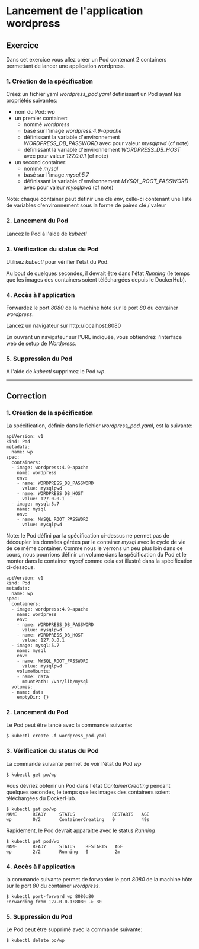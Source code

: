 # Lancement de l'application wordpress

## Exercice

Dans cet exercice vous allez créer un Pod contenant 2 containers permettant de lancer une application wordpress.

### 1. Création de la spécification

Créez un fichier yaml *wordpress_pod.yaml* définissant un Pod ayant les propriétés suivantes:
- nom du Pod: *wp*
- un premier container:
  - nommé *wordpress*
  - basé sur l'image *wordpress:4.9-apache*
  - définissant la variable d'environnement *WORDPRESS_DB_PASSWORD* avec pour valeur *mysqlpwd* (cf note)
  - définissant la variable d'environnement *WORDPRESS_DB_HOST* avec pour valeur *127.0.0.1* (cf note)
- un second container:
  - nommé *mysql*
  - basé sur l'image *mysql:5.7*
  - définissant la variable d'environnement *MYSQL_ROOT_PASSWORD* avec pour valeur *mysqlpwd* (cf note)

Note: chaque container peut définir une clé *env*, celle-ci contenant une liste de variables d'environnement sous la forme de paires clé / valeur

### 2. Lancement du Pod

Lancez le Pod à l'aide de *kubectl*

### 3. Vérification du status du Pod

Utilisez *kubectl* pour vérifier l'état du Pod.

Au bout de quelques secondes, il devrait être dans l'état *Running* (le temps que les images des containers soient téléchargées depuis le DockerHub).

### 4. Accès à l'application

Forwardez le port *8080* de la machine hôte sur le port *80* du container *wordpress*.

Lancez un navigateur sur http://localhost:8080

En ouvrant un navigateur sur l'URL indiquée, vous obtiendrez l'interface web de setup de *Wordpress*.

### 5. Suppression du Pod

A l'aide de *kubectl* supprimez le Pod *wp*.

---

## Correction

### 1. Création de la spécification

La spécification, définie dans le fichier *wordpress_pod.yaml*, est la suivante:

```
apiVersion: v1
kind: Pod
metadata:
  name: wp
spec:
  containers:
  - image: wordpress:4.9-apache
    name: wordpress
    env:
    - name: WORDPRESS_DB_PASSWORD
      value: mysqlpwd
    - name: WORDPRESS_DB_HOST
      value: 127.0.0.1
  - image: mysql:5.7
    name: mysql
    env:
    - name: MYSQL_ROOT_PASSWORD
      value: mysqlpwd
```

Note: le Pod défini par la spécification ci-dessus ne permet pas de découpler les données gérées par le container *mysql* avec le cycle de vie de ce même container.
Comme nous le verrons un peu plus loin dans ce cours, nous pourrions définir un volume dans la spécification du Pod et le monter dans le container *mysql* comme cela est illustré dans la spécification ci-dessous.

```
apiVersion: v1
kind: Pod
metadata:
  name: wp
spec:
  containers:
  - image: wordpress:4.9-apache
    name: wordpress
    env:
    - name: WORDPRESS_DB_PASSWORD
      value: mysqlpwd
    - name: WORDPRESS_DB_HOST
      value: 127.0.0.1
  - image: mysql:5.7
    name: mysql
    env:
    - name: MYSQL_ROOT_PASSWORD
      value: mysqlpwd
    volumeMounts:
    - name: data
      mountPath: /var/lib/mysql
  volumes:
  - name: data
    emptyDir: {}
```


### 2. Lancement du Pod

Le Pod peut être lancé avec la commande suivante:

```
$ kubectl create -f wordpress_pod.yaml
```

### 3. Vérification du status du Pod

La commande suivante permet de voir l'état du Pod *wp*

```
$ kubectl get po/wp
```

Vous dévriez obtenir un Pod dans l'état *ContainerCreating* pendant quelques secondes, le temps que les images des containers soient téléchargées du DockerHub.

```
$ kubectl get po/wp
NAME      READY     STATUS              RESTARTS   AGE
wp        0/2       ContainerCreating   0          49s
```

Rapidement, le Pod devrait apparaitre avec le status *Running*

```
$ kubectl get pod/wp
NAME      READY     STATUS    RESTARTS   AGE
wp        2/2       Running   0          2m
```

### 4. Accès à l'application

la commande suivante permet de forwarder le port *8080* de la machine hôte sur le port *80* du container *wordpress*. 

```
$ kubectl port-forward wp 8080:80
Forwarding from 127.0.0.1:8080 -> 80
```

### 5. Suppression du Pod

Le Pod peut être supprimé avec la commande suivante:

```
$ kubectl delete po/wp
```
